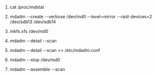1. cat /proc/mdstat

2. mdadm --create --verbose /dev/md0 --level=mirror --raid-devices=2 /dev/sdb13 /dev/sdb14

3. mkfs.xfs /dev/md0

4. mdadm --detail --scan

5. mdadm --detail --scan >> /etc/mdadm.conf

6. mdadm --stop /dev/md0

7. mdadm --assemble --scan

